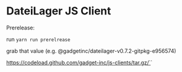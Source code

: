 # DateiLager JS Client

Prerelease:


run `yarn run prerelrease`

grab that value (e.g. @gadgetinc/dateilager-v0.7.2-gitpkg-e956574)

https://codeload.github.com/gadget-inc/js-clients/tar.gz/`<aboveval>`
